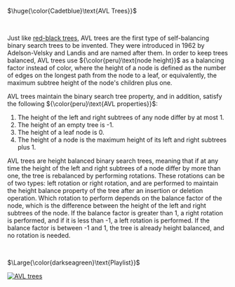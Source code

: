 $\huge{\color{Cadetblue}\text{AVL Trees}}$

<br/>

Just like [red-black trees](../rbtrees/README.md), AVL trees are the first type of self-balancing binary search trees to be invented. They were introduced in 1962 by Adelson-Velsky and Landis and are named after them. In order to keep trees balanced, AVL trees use ${\color{peru}\text{node height}}$ as a balancing factor instead of color, where the height of a node is defined as the number of edges on the longest path from the node to a leaf, or equivalently, the maximum subtree height of the node's children plus one.

AVL trees maintain the binary search tree property, and in addition, satisfy the following ${\color{peru}\text{AVL properties}}$:

1. The height of the left and right subtrees of any node differ by at most 1.
2. The height of an empty tree is -1.
3. The height of a leaf node is 0.
4. The height of a node is the maximum height of its left and right subtrees plus 1.

AVL trees are height balanced binary search trees, meaning that if at any time the height of the left and right subtrees of a node differ by more than one, the tree is rebalanced by performing rotations. These rotations can be of two types: left rotation or right rotation, and are performed to maintain the height balance property of the tree after an insertion or deletion operation. Which rotation to perform depends on the balance factor of the node, which is the difference between the height of the left and right subtrees of the node. If the balance factor is greater than 1, a right rotation is performed, and if it is less than -1, a left rotation is performed. If the balance factor is between -1 and 1, the tree is already height balanced, and no rotation is needed.

<br/>

$\Large{\color{darkseagreen}\text{Playlist}}$  

[![AVL trees](https://img.youtube.com/vi/DB1HFCEdLxA/0.jpg)](https://www.youtube.com/watch?v=DB1HFCEdLxA&list=PL9xmBV_5YoZOUFgdIeOPuH6cfSnNRMau-)
